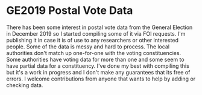 # GE2019 Postal Vote Data
There has been some interest in postal vote data from the General Election in December 2019 so I started compiling some of it via FOI requests. I'm publishing it in case it is of use to any researchers or other interested people. Some of the data is messy and hard to process. The local authorities don't match up one-for-one with the voting constituencies. Some authorities have voting data for more than one and some seem to have partial data for a constituency. I've done my best with compiling this but it's a work in progress and I don't make any guarantees that its free of errors. I welcome contributions from anyone that wants to help by adding or checking data.

